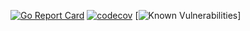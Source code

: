 [![Go Report Card](https://goreportcard.com/badge/github.com/spoletum/annales)](https://goreportcard.com/report/github.com/spoletum/annales)
[![codecov](https://codecov.io/github/spoletum/annales/branch/main/graph/badge.svg?token=LJHQDIPRQH)](https://codecov.io/github/spoletum/annales)
[![Known Vulnerabilities](https://snyk.io/test/github/spoletum/annales/badge.svg)]